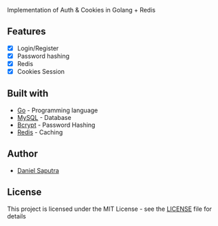 Implementation of Auth & Cookies in Golang + Redis

## Features
- [x] Login/Register
- [x] Password hashing
- [X] Redis
- [X] Cookies Session

## Built with
- [Go](https://golang.org/) - Programming language
- [MySQL](https://www.mysql.com/) - Database
- [Bcrypt](https://pkg.go.dev/golang.org/x/crypto/bcrypt?tab=doc) - Password Hashing
- [Redis](https://github.com/gomodule/redigo) - Caching

## Author
- [Daniel Saputra](https://www.linkedin.com/in/danielwetan/)

## License
This project is licensed under the MIT License - see the [LICENSE](https://github.com/danielwetan/golang-redis-session/blob/master/LICENSE) file for details
